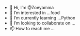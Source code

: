 - 👋 Hi, I’m @Zoeyamma
- 👀 I’m interested in ...food
- 🌱 I’m currently learning ...Python
- 💞️ I’m looking to collaborate on ...
- 📫 How to reach me ...

<!---
Zoeyamma/Zoeyamma is a ✨ special ✨ repository because its `README.md` (this file) appears on your GitHub profile.
You can click the Preview link to take a look at your changes.
--->
